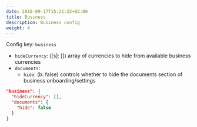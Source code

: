 ```yaml
---
date: 2018-09-17T15:21:22+02:00
title: Business
description: Business config
weight: 4
---
```


Config key: `business`

- `hideCurrency`: ([s]: []) array of currencies to hide from available business currencies
- `documents`:
  - `hide`: (b: false) controls whether to hide the documents section of business onboarding/settings

```json
"business": {
  "hideCurrency": [],
  "documents": {
    "hide": false
  }
}
```
